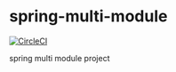 # spring-multi-module

[![CircleCI](https://circleci.com/gh/devprathamesh/spring-multi-module/tree/master.svg?style=svg)](https://circleci.com/gh/devprathamesh/spring-multi-module/tree/master)

spring multi module project
